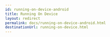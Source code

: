 ```yaml
---
id: running-on-device-android
title: Running On Device
layout: redirect
permalink: docs/running-on-device-android.html
destinationUrl: running-on-device.html
---
```

